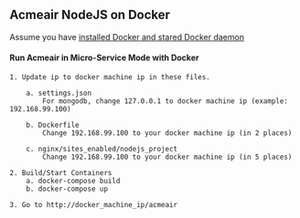 ## Acmeair NodeJS on Docker 


Assume you have [installed Docker and stared Docker daemon](https://docs.docker.com/installation/)
	
		
#### Run Acmeair in Micro-Service Mode with Docker

	1. Update ip to docker machine ip in these files.
	
		a. settings.json
			For mongodb, change 127.0.0.1 to docker machine ip (example: 192.168.99.100)
		
		b. Dockerfile
			Change 192.168.99.100 to your docker machine ip (in 2 places)
		
		c. nginx/sites_enabled/nodejs_project	
			Change 192.168.99.100 to your docker machine ip (in 5 places)
	
	2. Build/Start Containers
		a. docker-compose build
		b. docker-compose up
	
	3. Go to http://docker_machine_ip/acmeair
	




	